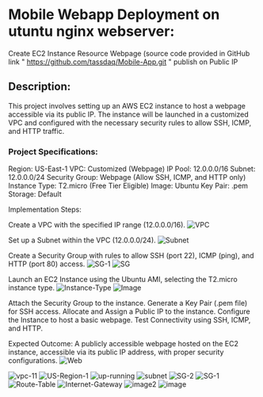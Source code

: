 # Mobile Webapp Deployment on utuntu nginx webserver:
Create EC2 Instance Resource Webpage (source code provided in GitHub link " https://github.com/tassdaq/Mobile-App.git " publish on Public IP

## Description:
This project involves setting up an AWS EC2 instance to host a webpage accessible via its public IP. 
The instance will be launched in a customized VPC and configured with the necessary security rules to allow SSH, ICMP, and HTTP traffic.


### Project Specifications:
Region: US-East-1
VPC: Customized (Webpage)
IP Pool: 12.0.0.0/16
Subnet: 12.0.0.0/24
Security Group: Webpage (Allow SSH, ICMP, and HTTP only)
Instance Type: T2.micro (Free Tier Eligible)
Image: Ubuntu
Key Pair: .pem
Storage: Default



Implementation Steps:

Create a VPC with the specified IP range (12.0.0.0/16).
![VPC](https://github.com/user-attachments/assets/0a9fe519-69af-40fd-9448-bf3efd53ec84)

Set up a Subnet within the VPC (12.0.0.0/24).
![Subnet](https://github.com/user-attachments/assets/d2e87ea8-1af0-4adb-bfc1-fffcc363e4c9)

Create a Security Group with rules to allow SSH (port 22), ICMP (ping), and HTTP (port 80) access.
![SG-1](https://github.com/user-attachments/assets/28c9e0ed-88ac-4126-8847-ac7e0f206b2d)
![SG](https://github.com/user-attachments/assets/16afebe0-1c73-4086-a1bc-9cf31d58d1c1)

Launch an EC2 Instance using the Ubuntu AMI, selecting the T2.micro instance type.
![Instance-Type](https://github.com/user-attachments/assets/c87d8e1e-a2e9-4188-891c-17890db8ed7e)
![Image](https://github.com/user-attachments/assets/29c42a6d-7c83-4b27-8de8-f1a74b20e8c2)

Attach the Security Group to the instance.
Generate a Key Pair (.pem file) for SSH access.
Allocate and Assign a Public IP to the instance.
Configure the Instance to host a basic webpage.
Test Connectivity using SSH, ICMP, and HTTP.



Expected Outcome:
A publicly accessible webpage hosted on the EC2 instance, accessible via its public IP address, with proper security configurations.
![Web](https://github.com/user-attachments/assets/c5f95c74-e24d-4af9-b51d-373b4e06d5ca)
	

 
 ![vpc-11](https://github.com/user-attachments/assets/b376565f-9d41-443f-9ad2-b505264abeb3)
![US-Region-1](https://github.com/user-attachments/assets/75aba4c1-ab5d-416d-8f61-80c7b675dac8)
![up-running](https://github.com/user-attachments/assets/b1821154-a5c9-45aa-8a13-249c53f48dc2)
![subnet](https://github.com/user-attachments/assets/2d411e4d-0437-4b58-beb7-fca8cbc4a9a8)
![SG-2](https://github.com/user-attachments/assets/41efc00d-3d5b-488c-ae9e-b7cf88783aa6)
![SG-1](https://github.com/user-attachments/assets/f0649a34-cda4-47c6-8d68-24367d715c13)
![Route-Table](https://github.com/user-attachments/assets/3c2d4a2d-8fe5-4945-b452-84168eb24312)
![Internet-Gateway](https://github.com/user-attachments/assets/0de804a8-2b62-405d-8613-cd11d43808a6)
![image2](https://github.com/user-attachments/assets/68354ea2-4d82-43f5-ae1a-18e9bbbb05b3)
![image](https://github.com/user-attachments/assets/a0020603-1d3d-49b5-b42b-ee918a80e931)
